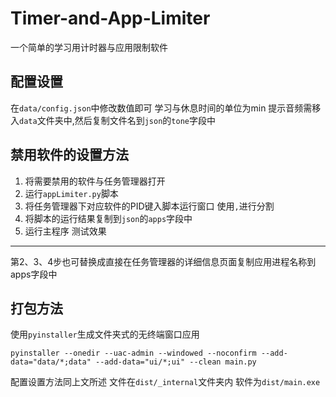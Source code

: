 # Timer-and-App-Limiter
一个简单的学习用计时器与应用限制软件

## 配置设置
在```data/config.json```中修改数值即可
学习与休息时间的单位为min
提示音频需移入```data```文件夹中,然后复制文件名到```json```的```tone```字段中

## 禁用软件的设置方法
1. 将需要禁用的软件与任务管理器打开
2. 运行```appLimiter.py```脚本
3. 将任务管理器下对应软件的PID键入脚本运行窗口 使用```,```进行分割
4. 将脚本的运行结果复制到```json```的```apps```字段中
5. 运行主程序 测试效果
---
第2、3、4步也可替换成直接在任务管理器的详细信息页面复制应用进程名称到apps字段中

## 打包方法
使用```pyinstaller```生成文件夹式的无终端窗口应用
```
pyinstaller --onedir --uac-admin --windowed --noconfirm --add-data="data/*;data" --add-data="ui/*;ui" --clean main.py
```
配置设置方法同上文所述 文件在```dist/_internal```文件夹内 软件为```dist/main.exe```
